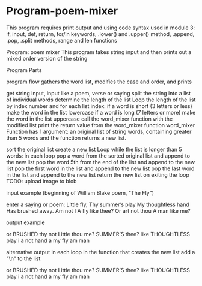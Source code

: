 # Program-poem-mixer
This program requires print output and using code syntax used in module 3: if, input, def, return, for/in keywords, .lower() and .upper() method, .append, .pop, .split methods, range and len functions

Program: poem mixer
This program takes string input and then prints out a mixed order version of the string

Program Parts

program flow gathers the word list, modifies the case and order, and prints

get string input, input like a poem, verse or saying
split the string into a list of individual words
determine the length of the list
Loop the length of the list by index number and for each list index:
if a word is short (3 letters or less) make the word in the list lowercase
if a word is long (7 letters or more) make the word in the list uppercase
call the word_mixer function with the modified list
print the return value from the word_mixer function
word_mixer Function has 1 argument: an original list of string words, containing greater than 5 words and the function returns a new list.

sort the original list
create a new list
Loop while the list is longer than 5 words:
in each loop pop a word from the sorted original list and append to the new list
pop the word 5th from the end of the list and append to the new list
pop the first word in the list and append to the new list
pop the last word in the list and append to the new list
return the new list on exiting the loop
TODO: upload image to blob

input example (beginning of William Blake poem, "The Fly")

enter a saying or poem: Little fly, Thy summer’s play My thoughtless hand Has brushed away. Am not I A fly like thee? Or art not thou A man like me?

output example

or BRUSHED thy not Little thou me? SUMMER’S thee? like THOUGHTLESS play i a not hand a my fly am man

alternative output in each loop in the function that creates the new list add a "\n" to the list

 or BRUSHED thy 
 not Little thou 
 me? SUMMER’S thee? 
 like THOUGHTLESS play 
 i a not 
 hand a my 
 fly am man
